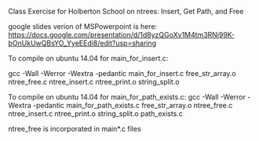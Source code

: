 Class Exercise for Holberton School on ntrees: Insert, Get Path, and Free

google slides verion of MSPowerpoint is here:
https://docs.google.com/presentation/d/1d8yzQGoXv1M4tm3RNj99K-bOnUkUwQBsYO_YyeEEdi8/edit?usp=sharing

To compile on ubuntu 14.04 for main_for_insert.c:

gcc -Wall -Werror -Wextra -pedantic main_for_insert.c free_str_array.o ntree_free.c ntree_insert.c ntree_print.o string_split.o




To compile on ubuntu 14.04 for main_for_path_exists.c:
gcc -Wall -Werror -Wextra -pedantic main_for_path_exists.c free_str_array.o ntree_free.c ntree_insert.c ntree_print.o string_split.o path_exists.c


ntree_free is incorporated in main*.c files
